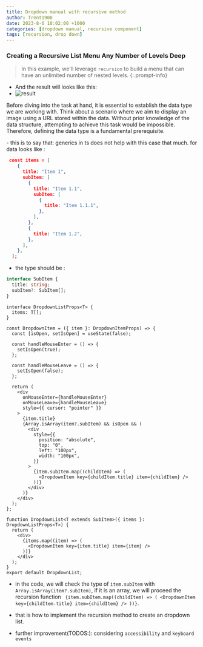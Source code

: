 ```yaml
---
title: Dropdown manual with recursive method
author: Trent1900
date: 2023-8-6 10:02:00 +1000
categories: [dropdown manual, recursive component]
tags: [recursion, drop down]
---
```


### Creating a Recursive List Menu Any Number of Levels Deep

> In this example, we'll leverage `recursion` to build a menu that can have an unlimited number of nested levels. <!-- prettier-ignore -->
{:.prompt-info}

- And the result will looks like this:
- ![result](https://typeofnan.dev/dfde5d8cfef5dd13108a3a1010f5ed38/menu.gif)

<p> Before diving into the task at hand, it is essential to establish the data type we are working with. Think about a scenario where we aim to display an image using a URL stored within the data. Without prior knowledge of the data structure, attempting to achieve this task would be impossible. Therefore, defining the data type is a fundamental prerequisite.</p>
- this is to say that: generics in ts does not help with this case that much.
for data looks like :

```json
 const items = [
    {
      title: "Item 1",
      subItem: [
        {
          title: "Item 1.1",
          subItem: [
            {
              title: "Item 1.1.1",
            },
          ],
        },
        {
          title: "Item 1.2",
        },
      ],
    },
  ];
```

- the type should be :

```ts
interface SubItem {
  title: string;
  subItem?: SubItem[];
}
```

```tsx
interface DropdownListProps<T> {
  items: T[];
}

const DropdownItem = ({ item }: DropdownItemProps) => {
  const [isOpen, setIsOpen] = useState(false);

  const handleMouseEnter = () => {
    setIsOpen(true);
  };

  const handleMouseLeave = () => {
    setIsOpen(false);
  };

  return (
    <div
      onMouseEnter={handleMouseEnter}
      onMouseLeave={handleMouseLeave}
      style={{ cursor: "pointer" }}
    >
      {item.title}
      {Array.isArray(item?.subItem) && isOpen && (
        <div
          style={{
            position: "absolute",
            top: "0",
            left: "100px",
            width: "100px",
          }}
        >
          {item.subItem.map((childItem) => (
            <DropdownItem key={childItem.title} item={childItem} />
          ))}
        </div>
      )}
    </div>
  );
};

function DropdownList<T extends SubItem>({ items }: DropdownListProps<T>) {
  return (
    <div>
      {items.map((item) => (
        <DropdownItem key={item.title} item={item} />
      ))}
    </div>
  );
}
export default DropdownList;
```

- in the code, we will check the type of `item.subItem` with `Array.isArray(item?.subItem)`, if it is an array, we will proceed the recursion function ` {item.subItem.map((childItem) => (
  <DropdownItem key={childItem.title} item={childItem} />
))}`.

- that is how to implement the recursion method to create an dropdown list.
- further improvement(TODOS:): considering `accessibility` and `keyboard events`
